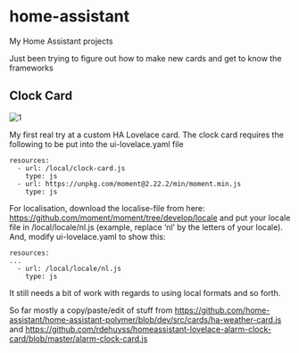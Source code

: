 # home-assistant
My Home Assistant projects

Just been trying to figure out how to make new cards and get to know the frameworks


## Clock Card
![](https://i.imgur.com/L8CFpm6.gif "1")

My first real try at a custom HA Lovelace card. 
The clock card requires the following to be put into the ui-lovelace.yaml file
```
resources:
  - url: /local/clock-card.js
    type: js
  - url: https://unpkg.com/moment@2.22.2/min/moment.min.js
    type: js
```

For localisation, download the localise-file from here: https://github.com/moment/moment/tree/develop/locale
and put your locale file in /local/locale/nl.js (example, replace ‘nl’ by the letters of your locale).
And, modify ui-lovelace.yaml to show this:
```
resources:
...
  - url: /local/locale/nl.js
    type: js
```

It still needs a bit of work with regards to using local formats and so forth.


So far mostly a copy/paste/edit of stuff from 
https://github.com/home-assistant/home-assistant-polymer/blob/dev/src/cards/ha-weather-card.js
and
https://github.com/rdehuyss/homeassistant-lovelace-alarm-clock-card/blob/master/alarm-clock-card.js
